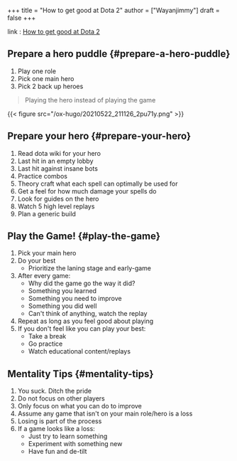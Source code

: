 +++
title = "How to get good at Dota 2"
author = ["Wayanjimmy"]
draft = false
+++

link
: [How to get good at Dota 2](https://youtu.be/0b25-ywaCC0)


## Prepare a hero puddle {#prepare-a-hero-puddle}

1.  Play one role
2.  Pick one main hero
3.  Pick 2 back up heroes

> Playing the hero instead of playing the game

{{< figure src="/ox-hugo/20210522_211126_2pu71y.png" >}}


## Prepare your hero {#prepare-your-hero}

1.  Read dota wiki for your hero
2.  Last hit in an empty lobby
3.  Last hit against insane bots
4.  Practice combos
5.  Theory craft what each spell can optimally be used for
6.  Get a feel for how much damage your spells do
7.  Look for guides on the hero
8.  Watch 5 high level replays
9.  Plan a generic build


## Play the Game! {#play-the-game}

1.  Pick your main hero
2.  Do your best
    -   Prioritize the laning stage and early-game
3.  After every game:
    -   Why did the game go the way it did?
    -   Something you learned
    -   Something you need to improve
    -   Something you did well
    -   Can't think of anything, watch the replay
4.  Repeat as long as you feel good about playing
5.  If you don't feel like you can play your best:
    -   Take a break
    -   Go practice
    -   Watch educational content/replays


## Mentality Tips {#mentality-tips}

1.  You suck. Ditch the pride
2.  Do not focus on other players
3.  Only focus on what you can do to improve
4.  Assume any game that isn't on your main role/hero is a loss
5.  Losing is part of the process
6.  If a game looks like a loss:
    -   Just try to learn something
    -   Experiment with something new
    -   Have fun and de-tilt
